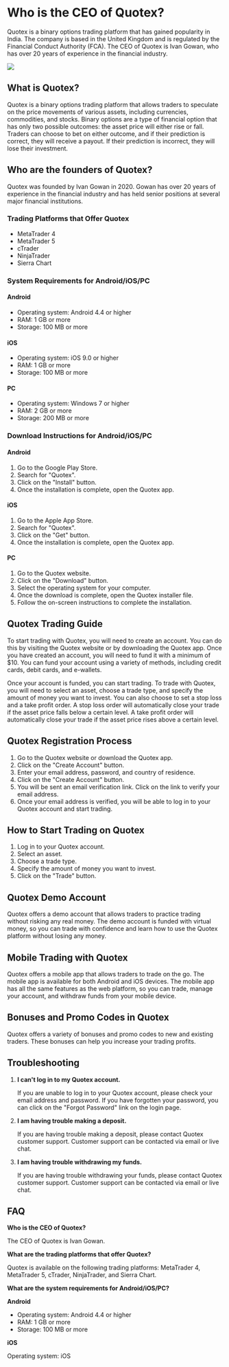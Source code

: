 

# Who is the CEO of Quotex?

Quotex is a binary options trading platform that has gained popularity
in India. The company is based in the United Kingdom and is regulated by
the Financial Conduct Authority (FCA). The CEO of Quotex is Ivan Gowan,
who has over 20 years of experience in the financial industry.

[![](https://static.quotex.io/files/4_en/300_250.jpg)](https://traff.sbs/brokerqxlid)




## What is Quotex?

Quotex is a binary options trading platform that allows traders to
speculate on the price movements of various assets, including
currencies, commodities, and stocks. Binary options are a type of
financial option that has only two possible outcomes: the asset price
will either rise or fall. Traders can choose to bet on either outcome,
and if their prediction is correct, they will receive a payout. If their
prediction is incorrect, they will lose their investment.

## Who are the founders of Quotex?

Quotex was founded by Ivan Gowan in 2020. Gowan has over 20 years of
experience in the financial industry and has held senior positions at
several major financial institutions.

### Trading Platforms that Offer Quotex

-   MetaTrader 4
-   MetaTrader 5
-   cTrader
-   NinjaTrader
-   Sierra Chart

### System Requirements for Android/iOS/PC

#### Android

-   Operating system: Android 4.4 or higher
-   RAM: 1 GB or more
-   Storage: 100 MB or more

#### iOS

-   Operating system: iOS 9.0 or higher
-   RAM: 1 GB or more
-   Storage: 100 MB or more

#### PC

-   Operating system: Windows 7 or higher
-   RAM: 2 GB or more
-   Storage: 200 MB or more

### Download Instructions for Android/iOS/PC

#### Android

1.  Go to the Google Play Store.
2.  Search for "Quotex".
3.  Click on the "Install" button.
4.  Once the installation is complete, open the Quotex app.

#### iOS

1.  Go to the Apple App Store.
2.  Search for "Quotex".
3.  Click on the "Get" button.
4.  Once the installation is complete, open the Quotex app.

#### PC

1.  Go to the Quotex website.
2.  Click on the "Download" button.
3.  Select the operating system for your computer.
4.  Once the download is complete, open the Quotex installer file.
5.  Follow the on-screen instructions to complete the installation.

## Quotex Trading Guide

To start trading with Quotex, you will need to create an account. You
can do this by visiting the Quotex website or by downloading the Quotex
app. Once you have created an account, you will need to fund it with a
minimum of \$10. You can fund your account using a variety of methods,
including credit cards, debit cards, and e-wallets.

Once your account is funded, you can start trading. To trade with
Quotex, you will need to select an asset, choose a trade type, and
specify the amount of money you want to invest. You can also choose to
set a stop loss and a take profit order. A stop loss order will
automatically close your trade if the asset price falls below a certain
level. A take profit order will automatically close your trade if the
asset price rises above a certain level.

## Quotex Registration Process

1.  Go to the Quotex website or download the Quotex app.
2.  Click on the "Create Account" button.
3.  Enter your email address, password, and country of residence.
4.  Click on the "Create Account" button.
5.  You will be sent an email verification link. Click on the link to
    verify your email address.
6.  Once your email address is verified, you will be able to log in to
    your Quotex account and start trading.

## How to Start Trading on Quotex

1.  Log in to your Quotex account.
2.  Select an asset.
3.  Choose a trade type.
4.  Specify the amount of money you want to invest.
5.  Click on the "Trade" button.

## Quotex Demo Account

Quotex offers a demo account that allows traders to practice trading
without risking any real money. The demo account is funded with virtual
money, so you can trade with confidence and learn how to use the Quotex
platform without losing any money.

## Mobile Trading with Quotex

Quotex offers a mobile app that allows traders to trade on the go. The
mobile app is available for both Android and iOS devices. The mobile app
has all the same features as the web platform, so you can trade, manage
your account, and withdraw funds from your mobile device.

## Bonuses and Promo Codes in Quotex

Quotex offers a variety of bonuses and promo codes to new and existing
traders. These bonuses can help you increase your trading profits.

## Troubleshooting

1.  **I can\'t log in to my Quotex account.**

    If you are unable to log in to your Quotex account, please check
    your email address and password. If you have forgotten your
    password, you can click on the "Forgot Password" link on the
    login page.

2.  **I am having trouble making a deposit.**

    If you are having trouble making a deposit, please contact Quotex
    customer support. Customer support can be contacted via email or
    live chat.

3.  **I am having trouble withdrawing my funds.**

    If you are having trouble withdrawing your funds, please contact
    Quotex customer support. Customer support can be contacted via email
    or live chat.

## FAQ

**Who is the CEO of Quotex?**

The CEO of Quotex is Ivan Gowan.

**What are the trading platforms that offer Quotex?**

Quotex is available on the following trading platforms: MetaTrader 4,
MetaTrader 5, cTrader, NinjaTrader, and Sierra Chart.

**What are the system requirements for Android/iOS/PC?**

**Android**

-   Operating system: Android 4.4 or higher
-   RAM: 1 GB or more
-   Storage: 100 MB or more

**iOS**

Operating system: iOS

